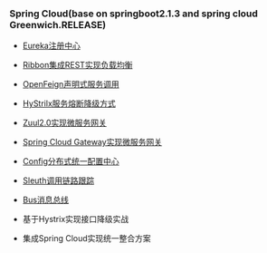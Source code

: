 ### Spring Cloud(base on springboot2.1.3 and spring cloud Greenwich.RELEASE)

* [Eureka注册中心](./eureka.md)

* [Ribbon集成REST实现负载均衡](./ribbon.md)

* [OpenFeign声明式服务调用](./feign.md)

* [HyStrilx服务熔断降级方式](./hystrix.md)

* [Zuul2.0实现微服务网关](./zuul.md)

* [Spring Cloud Gateway实现微服务网关](./gateway.md)

* [Config分布式统一配置中心](./config.md)

* [Sleuth调用链路跟踪](./sleuth.md)

* [Bus消息总线](./bus.md)

* 基于Hystrix实现接口降级实战

* 集成Spring Cloud实现统一整合方案